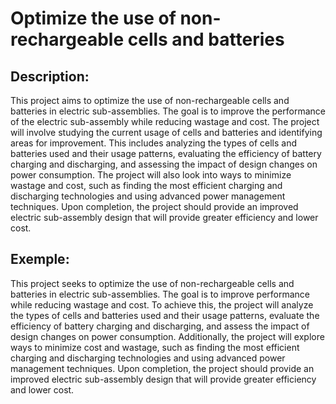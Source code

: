 # Optimize the use of non-rechargeable cells and batteries

## Description:
This project aims to optimize the use of non-rechargeable cells and batteries in electric sub-assemblies. The goal is to improve the performance of the electric sub-assembly while reducing wastage and cost. The project will involve studying the current usage of cells and batteries and identifying areas for improvement. This includes analyzing the types of cells and batteries used and their usage patterns, evaluating the efficiency of battery charging and discharging, and assessing the impact of design changes on power consumption. The project will also look into ways to minimize wastage and cost, such as finding the most efficient charging and discharging technologies and using advanced power management techniques. Upon completion, the project should provide an improved electric sub-assembly design that will provide greater efficiency and lower cost.

## Exemple:
This project seeks to optimize the use of non-rechargeable cells and batteries in electric sub-assemblies. The goal is to improve performance while reducing wastage and cost. To achieve this, the project will analyze the types of cells and batteries used and their usage patterns, evaluate the efficiency of battery charging and discharging, and assess the impact of design changes on power consumption. Additionally, the project will explore ways to minimize cost and wastage, such as finding the most efficient charging and discharging technologies and using advanced power management techniques. Upon completion, the project should provide an improved electric sub-assembly design that will provide greater efficiency and lower cost.
